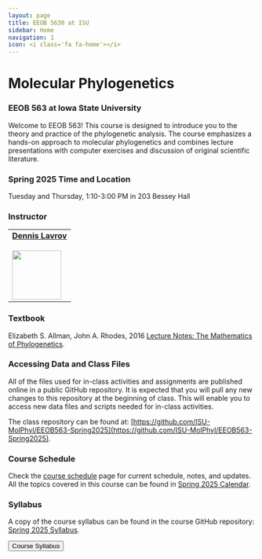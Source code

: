 ```yaml
---
layout: page
title: EEOB 5630 at ISU
sidebar: Home
navigation: 1
icon: <i class='fa fa-home'></i>
---
```


# Molecular Phylogenetics

### EEOB 563 at Iowa State University

Welcome to EEOB 563! This course is designed to introduce you to the theory and practice of
the phylogenetic analysis. The course emphasizes a hands-on approach to molecular phylogenetics
and combines lecture presentations with computer exercises and discussion of original scientific literature.

### Spring 2025 Time and Location

Tuesday and Thursday, 1:10-3:00 PM in 203 Bessey Hall
<!-- Tuesday and Thursday, 9:00-10:50 AM VIRTUAL <a href="https://canvas.iastate.edu/courses/80773/pages/zoom-sessions"><i class="fas fa-video"></i></a><br>All Zoom links will be posted on <a href="https://canvas.iastate.edu/courses/80773/pages/zoom-sessions">Canvas</a> -->

### Instructor

<table>
  <tbody>
    <tr>
      <td><a href="https://lavrovlab.github.io/"><b>Dennis Lavrov</b></a><br /><a href="mailto:dlavrov@iastate.edu"><i class="fa fa-envelope"></i></a> <a href="https://github.com/dlavrov"><i class="fa fa-github-square"></i></a> <a href="https://bsky.app/profile/dlavrov.bsky.social"><i class="fa fa-twitter"></i></a><br><a href="https://lavrovlab.github.io/"><img src="https://avatars2.githubusercontent.com/u/6353241" height="100" width="100"/></a></td>
    </tr>
  </tbody>
</table>

### Textbook

Elizabeth S. Allman, John A. Rhodes, 2016 [Lecture Notes: The Mathematics of Phylogenetics](https://jarhodesuaf.github.io/PhyloBook.pdf).  
<!-- 
Casey W. Dunn, 2024. [Phylogenetic Biology, 2024](https://dunnlab.org/phylogenetic_biology/index.html).
For your convenience, I compiled a list of mathematical symbols used in the textbook. -->

### Accessing Data and Class Files

All of the files used for in-class activities and assignments are published online in a public GitHub repository.
It is expected that you will pull any new changes to this repository at the beginning of class.
This will enable you to access new data files and scripts needed for in-class activities.

The class repository can be found at: [https://github.com/ISU-MolPhyl/EEOB563-Spring2025](https://github.com/ISU-MolPhyl/EEOB563-Spring2025).

### Course Schedule

Check the [course schedule](https://isu-molphyl.github.io/EEOB563/schedule.html) page for current schedule, notes, and updates.  
All the topics covered in this course can be found in [Spring 2025 Calendar](https://docs.google.com/spreadsheets/d/1okuP20eZHE3TKdtxlqVbEp3xEcYB6wGZh_O1muiiXb0/edit?usp=sharing).

### Syllabus

A copy of the course syllabus can be found in the course GitHub repository: [Spring 2025 Syllabus](https://isu-molphyl.github.io/EEOB563-Spring2025/syllabus.pdf).

<a href="https://isu-molphyl.github.io/EEOB563-Spring2025/syllabus.pdf"><button type="button" class="btn btn-primary">Course Syllabus</button></a>
